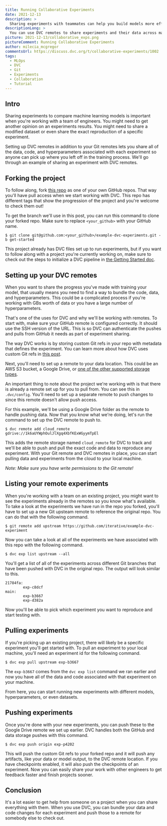 ```yaml
---
title: Running Collaborative Experiments
date: 2021-12-13
description: >
  Sharing experiments with teammates can help you build models more efficiently.
descriptionLong: >
  You can use DVC remotes to share experiments and their data across machines.
picture: 2021-12-13/collaborative_exps.png
pictureComment: Running Collaborative Experiments
author: milecia_mcgregor
commentsUrl: https://discuss.dvc.org/t/collaborative-experiments/1002
tags:
  - MLOps
  - DVC
  - Git
  - Experiments
  - Collaboration
  - Tutorial
---
```


## Intro

Sharing experiments to compare machine learning models is important when you're
working with a team of engineers. You might need to get another opinion on an
experiments results. You might need to share a modified dataset or even share
the exact reproduction of a specific experiment.

Setting up DVC remotes in addition to your Git remotes lets you share all of the
data, code, and hyperparameters associated with each experiment so anyone can
pick up where you left off in the training process. We'll go through an example
of sharing an experiment with DVC remotes.

## Forking the project

To follow along, fork
[this repo](https://github.com/iterative/example-dvc-experiments) as one of your
own GitHub repos. That way you'll have pull access when we start working with
DVC. This repo has different tags that show the progression of the project and
you're welcome to check them out!

To get the branch we'll use in this post, you can run this command to clone your
forked repo. Make sure to replace `<your_github>` with your GitHub name.

```dvc
$ git clone git@github.com:<your_github>/example-dvc-experiments.git -b get-started
```

This project already has DVC files set up to run experiments, but if you want to
follow along with a project you're currently working on, make sure to check out
the steps to initialize a DVC pipeline in
[the Getting Started doc](https://dvc.org/doc/start).

## Setting up your DVC remotes

When you want to share the progress you've made with training your model, that
usually means you need to find a way to bundle the code, data, and
hyperparameters. This could be a complicated process if you're working with GBs
worth of data or you have a large number of hyperparameters.

That's one of the uses for DVC and why we'll be working with remotes. To start
with, make sure your GitHub remote is configured correctly. It should use the
SSH version of the URL. This is so DVC can authenticate the pushes and pulls
from GitHub it needs as part of experiment sharing.

The way DVC works is by storing custom Git refs in your repo with metadata that
defines the experiment. You can learn more about how DVC uses custom Git refs in
[this post](https://dvc.org/blog/experiment-refs).

Next, you'll need to set up a remote to your data location. This could be an AWS
S3 bucket, a Google Drive, or
[one of the other supported storage types](https://dvc.org/doc/command-reference/remote/add#supported-storage-types).

An important thing to note about the project we're working with is that there is
already a remote set up for you to pull from. You can see this in `.dvc/config`.
You'll need to set up a separate remote to push changes to since this remote
doesn't allow push access.

For this example, we'll be using a Google Drive folder as the remote to handle
pushing data. Now that you know what we're doing, let's run the command to set
up the DVC remote to push to.

```dvc
$ dvc remote add cloud_remote gdrive://1k6aUYWphOulJlXgq4XbfKExWGyymTpEl
```

This adds the remote storage named `cloud_remote` for DVC to track and we'll be
able to push and pull the exact code and data to reproduce any experiment. With
your Git remote and DVC remotes in place, you can start pulling data and
experiments from the cloud to your local machine.

_Note: Make sure you have write permissions to the Git remote!_

## Listing your remote experiments

When you're working with a team on an existing project, you might want to see
the experiments already in the remotes so you know what's available. To take a
look at the experiments we have run in the repo you forked, you'll have to set
up a new Git upsteam remote to reference the original repo. You can do that with
the following command.

```dvc
$ git remote add upstream https://github.com/iterative/example-dvc-experiment
```

Now you can take a look at all of the experiments we have associated with this
repo with the following command.

```dvc
$ dvc exp list upstream --all
```

You'll get a list of all of the experiments across different Git branches that
have been pushed with DVC in the original repo. The output will look similar to
this.

```dvc
21784fa:
        exp-c8dcf
main:
        exp-b3667
        exp-d382a
```

Now you'll be able to pick which experiment you want to reproduce and start
testing with.

## Pulling experiments

If you're picking up an existing project, there will likely be a specific
experiment you'll get started with. To pull an experiment to your local machine,
you'll need an experiment id for the following command.

```dvc
$ dvc exp pull upstream exp-b3667
```

The `exp-b3667` comes from the `dvc exp list` command we ran earlier and now you
have all of the data and code associated with that experiment on your machine.

From here, you can start running new experiments with different models,
hyperparameters, or even datasets.

## Pushing experiments

Once you're done with your new experiments, you can push these to the Google
Drive remote we set up earlier. DVC handles both the GitHub and data storage
pushes with this command.

```dvc
$ dvc exp push origin exp-p4202
```

This will push the custom Git refs to your forked repo and it will push any
artifacts, like your data or model output, to the DVC remote location. If you
have checkpoints enabled, it will also push the checkpoints of an experiment.
Now you can easily share your work with other engineers to get feedback faster
and finish projects sooner.

## Conclusion

It's a lot easier to get help from someone on a project when you can share
everything with them. When you use DVC, you can bundle your data and code
changes for each experiment and push those to a remote for somebody else to
check out.
